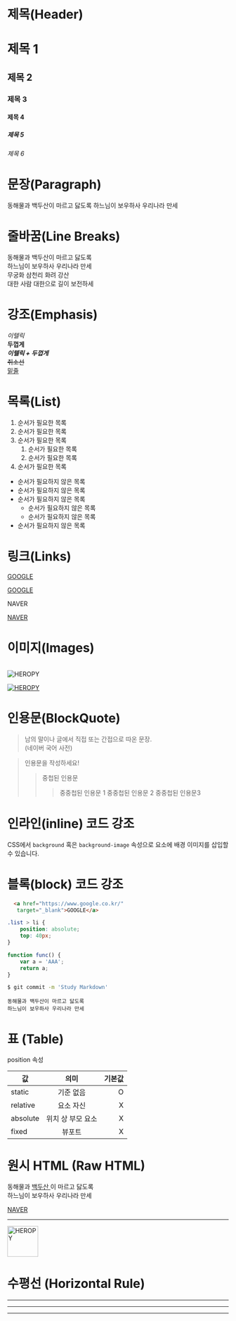 # 제목(Header)

# 제목 1
## 제목 2
### 제목 3
#### 제목 4
##### 제목 5 
###### 제목 6




# 문장(Paragraph)

 동해물과 백두산이 마르고 닳도록
 하느님이 보우하사 우리나라 만세

 # 줄바꿈(Line Breaks)
 동해물과 백두산이 마르고 닳도록  
 하느님이 보우하사 우리나라 만세   
 무궁화 삼천리 화려 강산<br>
 대한 사람 대한으로 길이 보전하세

 # 강조(Emphasis)

 _이텔릭_  
 **두껍게**  
 **_이텔릭 + 두껍게_**  
 ~~취소선~~  
 <u>밑줄</u>

 # 목록(List)

 1. 순서가 필요한 목록
 1. 순서가 필요한 목록
 1. 순서가 필요한 목록 
     1. 순서가 필요한 목록 
     1. 순서가 필요한 목록 
 1. 순서가 필요한 목록 

 - 순서가 필요하지 않은 목록
 - 순서가 필요하지 않은 목록
 - 순서가 필요하지 않은 목록
     - 순서가 필요하지 않은 목록
     - 순서가 필요하지 않은 목록
 - 순서가 필요하지 않은 목록

 # 링크(Links)
 <a href="https://google.com">GOOGLE</a>

 [GOOGLE](https://google.com)

 <a gref="https://naver.com"  
  title="NAVER로 이동!">NAVER</a>

  [NAVER](https://naver.com "NAVER로 이동!")


  # 이미지(Images)
  ![]()

  ![HEROPY](https://heropy.blog/css/images/logo.png)

  [ ![HEROPY](https://heropy.blog/css/images/logo.png)](https://heropy.blog)


  # 인용문(BlockQuote)

  > 남의 말이나 글에서 직접 또는 간접으로 따온 문장.  
  (네이버 국어 사전)

  > 인용문을 작성하세요!
  >> 중첩된 인용문 
  >>> 중중첩된 인용문 1
  >>> 중중첩된 인용문 2
  >>> 중중첩된 인용문3


  # 인라인(inline) 코드 강조

  CSS에서 `background` 혹은
  `background-image` 속성으로 요소에 배경 이미지를 
  삽입할 수 있습니다.

  # 블록(block) 코드 강조
```html
  <a href="https://www.google.co.kr/"
   target="_blank">GOOGLE</a>
 ```

 ```css
 .list > li {
     position: absolute;
     top: 40px;
 }
 ```

 ```javascript
 function func() {
     var a = 'AAA';
     return a;
 }
 ```

 ```bash 
 $ git commit -m 'Study Markdown'
 ```

 ```plaintext
 동해물과 백두산이 마르고 닳도록
 하느님이 보우하사 우리나라 만세
  ```

 # 표 (Table)

 position 속성 

 값 | 의미 | 기본값
 --|:--:|--:
 static | 기준 없음 | O 
 relative | 요소 자신 | X
 absolute | 위치 상 부모 요소 | X
 fixed | 뷰포트 | X

 # 원시 HTML (Raw HTML)

 동해물과 <span style="text-decoration: underline;">백두산 </span>이 마르고 닳도록<br/>
 하느님이 보우하사 우리나라 만세

 <a href="https://naver.com"
 title="NAVER로 이동!"
 target="_blank">NAVER</a>

---

 <img width="70" src="https://heropy.blog/css/images/logo.png"
 alt="HEROPY" />

 # 수평선 (Horizontal Rule)

 ---

 ***

 ___